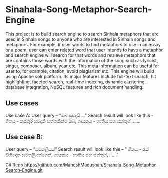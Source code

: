 






# Sinahala-Song-Metaphor-Search-Engine
This project is to build search engine to search Sinhala metaphors that are used in Sinhala songs to anyone who are interested in Sinhala songs and metaphors. For example, if user wants to find metaphors to use in an essay or a poem, user can enter related word that user intends to have a metaphor and search engine will search for that words and retrieve metaphors that are contains those words with the information of the song such as lyricist, singer, composer, album, year etc. This meta information can be useful for user to, for example, citation, avoid plagiarism etc.
This engine will build using Apache solr platform. Its major features include full-text search, hit highlighting, faceted search, real-time indexing, dynamic clustering, database integration, NoSQL features and rich document handling.

## Use cases
Use case A:
User query – “ඔබ සුවදයි ...”
Search result will look like this - ගීතය - කස්තුරි සුවදකි සත්තකින්ම ඔබ, ගායනය - භාතිය සහ සන්තුශ්, ......

## Use case B:
User query – “සමනලියක්”
Search result will look like this – " ගීතය - රෑස් විහිදෙන සමනලියක්ගෙන්, ගායනය - භාතිය සහ සන්තුශ්, ......”

Git Repo
https://github.com/MaheshMadushan/Sinahala-Song-Metaphor-Search-Engine.git